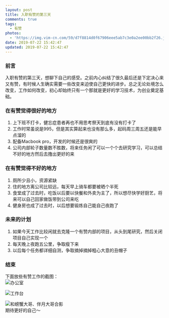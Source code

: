 ```yaml
---
layout: post
title: 入职有赞的第三天
comments: true
tags:
  - 有赞
photos:
  - 'https://img.vim-cn.com/59/d7f8814d0f67906eee5ab7c3e0a2ee00bb2f26.jpg'
date: 2019-07-22 15:42:47
updated: 2019-07-22 15:42:47
---
```


### 前言
入职有赞的第三天，想聊下自己的感受。之前内心纠结了很久最后还是下定决心来又有赞，有时候人生确实需要一些改变来迫使自己更快的进步。总之无论处境怎么改变，工作如何改变，初心却始终只有一个那就是更好的学习技术，为创业奠定基础。

### 在有赞觉得很好的地方
1. 上下班不打卡，健忘症患者再也不用思考祭天到底有没有打卡了
2. 工作时常虽说是995，但是其实算起来也没有那么多，起码周三周五还是能早点溜的
3. 配备Macbook pro，开发的时候还是很爽的
4. 公司内部轮子数量数不胜数，将来任务闲了可以一个个去研究学习，可以总结不好的地方然后去撸出更好的来

### 在有赞觉得不好的地方
1. 厕所少且小，资源紧缺
2. 住的地方离公司比较远，每天早上骑车都要被晒个半死
3. 食堂成了过去时，吃饭以后要以快餐和外卖为主了，所以想尽快学好厨艺，将来可以自己回家做饭带到公司来吃
4. 健身房也成了过去时，以后想要锻炼自己能自己夜跑了

### 未来的计划
1. 如果今天工作比较闲就去克隆一个有赞内部的项目，从头到尾研究，然后关闭项目自己实现一个
2. 每天晚上夜跑五公里，争取瘦下来
3. 以后每个任务都详细自测，争取摘掉摘掉粗心大意的丑帽子

### 结束
下面放些有赞工作的截图：
<br> 
![办公室](https://file.lantingshucheng.com/2019-07-22-16-04-00.png)

![工作台](https://file.lantingshucheng.com/2019-07-22-16-03-07.png)

![和螃蟹大哥、伴月大哥合影](https://file.lantingshucheng.com/2019-07-22-16-04-41.png)
<br> 
期待更好的自己～
